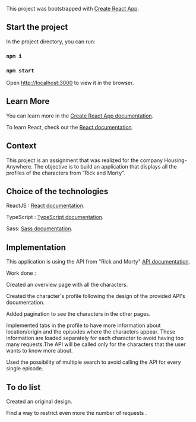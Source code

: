 This project was bootstrapped with [Create React App](https://github.com/facebook/create-react-app).

## Start the project

In the project directory, you can run:

### `npm i`

### `npm start`

Open [http://localhost:3000](http://localhost:3000) to view it in the browser.

## Learn More

You can learn more in the [Create React App documentation](https://facebook.github.io/create-react-app/docs/getting-started).

To learn React, check out the [React documentation](https://reactjs.org/).

## Context

This project is an assignment that was realized for the company Housing-Anywhere.
The objective is to build an application that displays all the profiles of the characters from “Rick and Morty”.

## Choice of the technologies

ReactJS : [React documentation](https://reactjs.org/).

TypeScript : [TypeScript documentation](https://www.typescriptlang.org/).

Sass: [Sass documentation](https://sass-lang.com/).

## Implementation

This application is using the API from "Rick and Morty" [API documentation](https://rickandmortyapi.com/).

Work done :

Created an overview page with all the characters.

Created the character's profile following the design of the provided API's documentation.

Added pagination to see the characters in the other pages.

Implemented tabs in the profile to have more information about location/origin and the episodes where the characters appear.
These information are loaded separately for each character to avoid having too many requests.The API will be called only for the characters that the user wants to know more about.

Used the possibility of multiple search to avoid calling the API for every single episode.


## To do list

Created an original design.

Find a way to restrict even more the number of requests .
